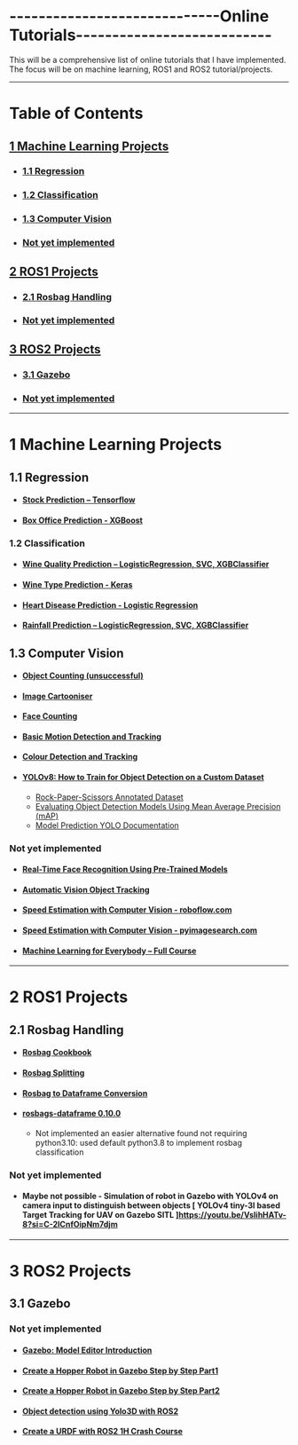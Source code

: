 # -----------------------------**Online Tutorials**---------------------------
This will be a comprehensive list of online tutorials that I have implemented. The focus will be on machine learning, ROS1 and ROS2 tutorial/projects.

---

# Table of Contents
## [1 Machine Learning Projects ](#chap1)
- ### [1.1 Regression](#chap1.1)
- ### [1.2 Classification](#chap1.2)
- ### [1.3 Computer Vision](#chap1.3)
- ### [Not yet implemented](#chap1.10)
## [2 ROS1 Projects](#chap2)
- ### [2.1 Rosbag Handling](#chap2.1)
- ### [Not yet implemented](#chap2.10)
## [3 ROS2 Projects](#chap3)
- ### [3.1 Gazebo](#chap3.1)
- ### [Not yet implemented](#chap3.10)

---

# 1 Machine Learning Projects <a name="chap1"></a>
## 1.1 Regression <a name="chap1.1"></a>
- #### [Stock Prediction – Tensorflow](https://www.geeksforgeeks.org/stock-price-prediction-project-using-tensorflow/)

- #### [Box Office Prediction - XGBoost](https://www.geeksforgeeks.org/box-office-revenue-prediction-using-linear-regression-in-ml/)

### 1.2 Classification <a name="chap1.2"></a>
- #### [Wine Quality Prediction – LogisticRegression, SVC, XGBClassifier](https://www.geeksforgeeks.org/wine-quality-prediction-machine-learning/)

- #### [Wine Type Prediction - Keras](https://www.geeksforgeeks.org/prediction-of-wine-type-using-deep-learning/)

- #### [Heart Disease Prediction - Logistic Regression](https://www.geeksforgeeks.org/ml-heart-disease-prediction-using-logistic-regression/)

- #### [Rainfall Prediction – LogisticRegression, SVC, XGBClassifier](https://www.geeksforgeeks.org/rainfall-prediction-using-machine-learning-python/)

## 1.3 Computer Vision <a name="chap1.3"></a>
- #### [Object Counting (unsuccessful)](https://www.geeksforgeeks.org/count-number-of-object-using-python-opencv/)

- #### [Image Cartooniser](https://www.geeksforgeeks.org/cartooning-an-image-using-opencv-python/)

- #### [Face Counting](https://www.geeksforgeeks.org/count-number-of-faces-using-python-opencv/)

- #### [Basic Motion Detection and Tracking](https://youtu.be/MkcUgPhOlP8?si=rN8VI8zjTM6MNI7h)

- #### [Colour Detection and Tracking](https://henrydangprg.com/2016/06/26/color-detection-in-python-with-opencv/)

- #### [YOLOv8: How to Train for Object Detection on a Custom Dataset](https://youtu.be/wuZtUMEiKWY?si=bYNF-BBgCqguxaqA)
	- [Rock-Paper-Scissors Annotated Dataset](https://universe.roboflow.com/roboflow-58fyf/rock-paper-scissors-sxsw/dataset/14)
	- [Evaluating Object Detection Models Using Mean Average Precision (mAP)](https://www.digitalocean.com/community/tutorials/mean-average-precision)
	- [Model Prediction YOLO Documentation](https://docs.ultralytics.com/modes/predict/#working-with-results)

### Not yet implemented <a name="chap1.10"></a>
- #### [Real-Time Face Recognition Using Pre-Trained Models](https://towardsdatascience.com/real-time-face-recognition-an-end-to-end-project-b738bb0f7348)

- #### [Automatic Vision Object Tracking](https://medium.com/mjrobot-org/automatic-vision-object-tracking-2dc6b4acaff5)

- #### [Speed Estimation with Computer Vision - roboflow.com](https://blog.roboflow.com/estimate-speed-computer-vision/)

- #### [Speed Estimation with Computer Vision - pyimagesearch.com](https://pyimagesearch.com/2019/12/02/opencv-vehicle-detection-tracking-and-speed-estimation/)

- #### [Machine Learning for Everybody – Full Course](https://youtu.be/i_LwzRVP7bg?si=F3VlnR7Cma4fEn6n)

---

# 2 ROS1 Projects <a name="chap2"></a>
## 2.1 Rosbag Handling <a name="chap2.1"></a>
- #### [Rosbag Cookbook](https://wiki.ros.org/rosbag/Cookbook)

- #### [Rosbag Splitting](https://robotics.stackexchange.com/questions/55368/how-to-split-a-recorded-rosbag-file)

- #### [Rosbag to Dataframe Conversion](https://pypi.org/project/rosbag-to-dataframe/)

- #### [rosbags-dataframe 0.10.0](https://pypi.org/project/rosbags-dataframe/)
	- Not implemented an easier alternative found not requiring python3.10: used default python3.8 to implement rosbag classification

### Not yet implemented <a name="chap2.10"></a>
- #### Maybe not possible - Simulation of robot in Gazebo with YOLOv4 on camera input to distinguish between objects [ YOLOv4 tiny-3l based Target Tracking for UAV on Gazebo SITL ]https://youtu.be/VslihHATv-8?si=C-2lCnfOipNm7djm

---

# 3 ROS2 Projects <a name="chap3"></a>
## 3.1 Gazebo <a name="chap3.1"></a>
### Not yet implemented <a name="chap3.10"></a>
- #### [Gazebo: Model Editor Introduction](https://youtu.be/wRP8icmBzVk?si=JCURS0JoG002HICm)

- #### [Create a Hopper Robot in Gazebo Step by Step Part1](https://youtu.be/wgJG2Xp8FZA?si=9y4RtFJfK0heFvbX)

- #### [Create a Hopper Robot in Gazebo Step by Step Part2](https://youtu.be/xk92UCoKzp8?si=qwWl1yN5V16wMCst)

- #### [Object detection using Yolo3D with ROS2](https://youtu.be/KTCtTLwJXP0?si=QzklFDsKVJOLV7IA)

- #### [Create a URDF with ROS2 1H Crash Course](https://youtu.be/dZ_CyyEvBE0?si=rVdwHXTOtYpBc10Z)